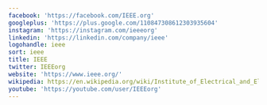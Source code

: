 ```yaml
---
facebook: 'https://facebook.com/IEEE.org'
googleplus: 'https://plus.google.com/110847308612303935604'
instagram: 'https://instagram.com/ieeeorg'
linkedin: 'https://linkedin.com/company/ieee'
logohandle: ieee
sort: ieee
title: IEEE
twitter: IEEEorg
website: 'https://www.ieee.org/'
wikipedia: https://en.wikipedia.org/wiki/Institute_of_Electrical_and_Electronics_Engineers
youtube: 'https://youtube.com/user/IEEEorg'
---
```

